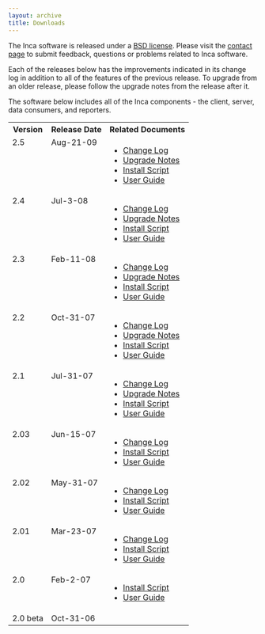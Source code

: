 ```yaml
---
layout: archive
title: Downloads
---
```


<p>The Inca software is released under a <a href="/releases/LICENSE.txt">BSD license</a>. Please visit the <a href="/contact">contact page</a> to submit feedback, questions or problems related to Inca software.</p>
<p>Each of the releases below has the improvements indicated in its change log in addition to all of the features of the previous release. To upgrade from an older release, please follow the upgrade notes from the release after it.</p>
<p>The software below includes all of the Inca components - the client, server, data consumers, and reporters.</p>
<table>
	<tbody>
		<tr>
			<th>Version</th>
			<th>Release Date</th>
			<th>Related Documents</th>
		</tr>
		<tr valign="top">
			<td>2.5</td>
			<td>Aug-21-09</td>
			<td><ul>
					<li><a href="/releases/2.5/ChangeLog">Change Log</a></li>
					<li><a href="/releases/2.5/UpgradeNotes">Upgrade Notes</a></li>
					<li><a href="/releases/2.5/incaInstall.sh">Install Script </a></li>
					<li><a href="/releases/2.5/guide/userguide.html">User Guide</a></li>
				</ul></td>
		</tr>
		<tr valign="top">
			<td>2.4</td>
			<td>Jul-3-08</td>
			<td><ul>
					<li><a href="/releases/2.4/ChangeLog">Change Log</a></li>
					<li><a href="/releases/2.4/UpgradeNotes">Upgrade Notes</a></li>
					<li><a href="/releases/2.4/incaInstall.sh">Install Script </a></li>
					<li><a href="/releases/2.4/guide/userguide.html">User Guide</a></li>
				</ul></td>
		</tr>
		<tr valign="top">
			<td>2.3</td>
			<td>Feb-11-08</td>
			<td><ul>
					<li><a href="/releases/2.3/ChangeLog">Change Log</a></li>
					<li><a href="/releases/2.3/UpgradeNotes">Upgrade Notes</a></li>
					<li><a href="/releases/2.3/incaInstall.sh">Install Script </a></li>
					<li><a href="/releases/2.3/guide/userguide.html">User Guide</a></li>
				</ul></td>
		</tr>
		<tr valign="top">
			<td>2.2</td>
			<td>Oct-31-07</td>
			<td><ul>
					<li><a href="/releases/2.2/ChangeLog">Change Log</a></li>
					<li><a href="/releases/2.2/UpgradeNotes">Upgrade Notes</a></li>
					<li><a href="/releases/2.2/incaInstall.sh">Install Script </a></li>
					<li><a href="/releases/2.2/guide/userguide.html">User Guide</a></li>
				</ul></td>
		</tr>
		<tr valign="top">
			<td>2.1</td>
			<td>Jul-31-07</td>
			<td><ul>
					<li><a href="/releases/2.1/ChangeLog">Change Log</a></li>
					<li><a href="/releases/2.1/UpgradeNotes">Upgrade Notes</a></li>
					<li><a href="/releases/2.1/incaInstall.sh">Install Script </a></li>
					<li><a href="/releases/2.1/guide/userguide.html">User Guide</a></li>
				</ul></td>
		</tr>
		<tr valign="top">
			<td>2.03</td>
			<td>Jun-15-07</td>
			<td><ul>
					<li><a href="/releases/2.03/ChangeLog">Change Log</a></li>
					<li><a href="/releases/2.03/incaInstall.sh">Install Script </a></li>
					<li><a href="/releases/2.03/guide/userguide.html">User Guide</a></li>
				</ul></td>
		</tr>
		<tr valign="top">
			<td>2.02</td>
			<td>May-31-07</td>
			<td><ul>
					<li><a href="/releases/2.02/ChangeLog">Change Log</a></li>
					<li><a href="/releases/2.02/incaInstall.sh">Install Script </a></li>
					<li><a href="/releases/2.02/guide/userguide.html">User Guide</a></li>
				</ul></td>
		</tr>
		<tr valign="top">
			<td>2.01</td>
			<td>Mar-23-07</td>
			<td><ul>
					<li><a href="/releases/2.01/ChangeLog">Change Log</a></li>
					<li><a href="/releases/2.01/incaInstall.sh">Install Script </a></li>
					<li><a href="/releases/2.01/guide/userguide.html">User Guide</a></li>
				</ul></td>
		</tr>
		<tr valign="top">
			<td>2.0</td>
			<td>Feb-2-07</td>
			<td><ul>
					<li><a href="/releases/2.0/incaInstall.sh">Install Script </a></li>
					<li><a href="/releases/2.0/guide/userguide.html">User Guide</a></li>
				</ul></td>
		</tr>
		<tr valign="top">
			<td>2.0 beta</td>
			<td>Oct-31-06</td>
			<td>&nbsp;</td>
		</tr>
	</tbody>
</table>
